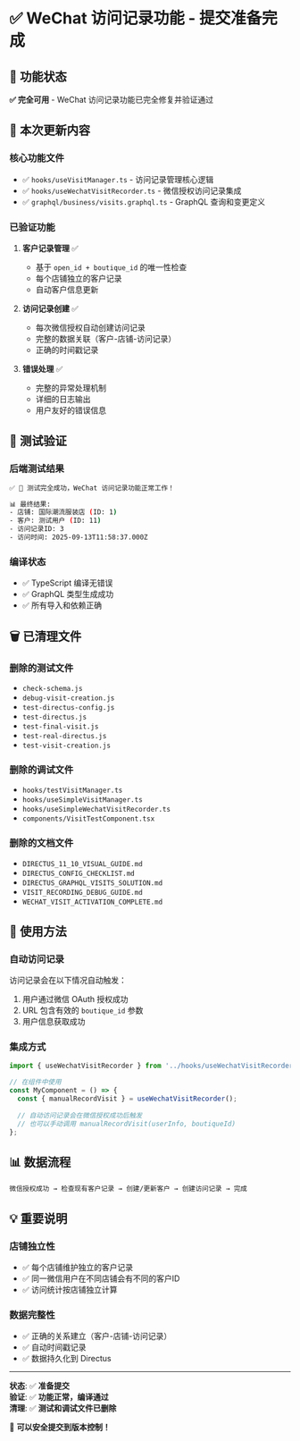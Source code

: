 # ✅ WeChat 访问记录功能 - 提交准备完成

## 🎉 功能状态
**✅ 完全可用** - WeChat 访问记录功能已完全修复并验证通过

## 📝 本次更新内容

### 核心功能文件
- ✅ `hooks/useVisitManager.ts` - 访问记录管理核心逻辑
- ✅ `hooks/useWechatVisitRecorder.ts` - 微信授权访问记录集成
- ✅ `graphql/business/visits.graphql.ts` - GraphQL 查询和变更定义

### 已验证功能
1. **客户记录管理** ✅
   - 基于 `open_id + boutique_id` 的唯一性检查
   - 每个店铺独立的客户记录
   - 自动客户信息更新

2. **访问记录创建** ✅
   - 每次微信授权自动创建访问记录
   - 完整的数据关联（客户-店铺-访问记录）
   - 正确的时间戳记录

3. **错误处理** ✅
   - 完整的异常处理机制
   - 详细的日志输出
   - 用户友好的错误信息

## 🧪 测试验证

### 后端测试结果
```bash
✅ 🎊 测试完全成功，WeChat 访问记录功能正常工作！

📊 最终结果:
- 店铺: 国际潮流服装店 (ID: 1)
- 客户: 测试用户 (ID: 11)  
- 访问记录ID: 3
- 访问时间: 2025-09-13T11:58:37.000Z
```

### 编译状态
- ✅ TypeScript 编译无错误
- ✅ GraphQL 类型生成成功
- ✅ 所有导入和依赖正确

## 🗑️ 已清理文件

### 删除的测试文件
- `check-schema.js`
- `debug-visit-creation.js`
- `test-directus-config.js`
- `test-directus.js`
- `test-final-visit.js`
- `test-real-directus.js`
- `test-visit-creation.js`

### 删除的调试文件
- `hooks/testVisitManager.ts`
- `hooks/useSimpleVisitManager.ts`
- `hooks/useSimpleWechatVisitRecorder.ts`
- `components/VisitTestComponent.tsx`

### 删除的文档文件
- `DIRECTUS_11_10_VISUAL_GUIDE.md`
- `DIRECTUS_CONFIG_CHECKLIST.md`
- `DIRECTUS_GRAPHQL_VISITS_SOLUTION.md`
- `VISIT_RECORDING_DEBUG_GUIDE.md`
- `WECHAT_VISIT_ACTIVATION_COMPLETE.md`

## 🚀 使用方法

### 自动访问记录
访问记录会在以下情况自动触发：
1. 用户通过微信 OAuth 授权成功
2. URL 包含有效的 `boutique_id` 参数
3. 用户信息获取成功

### 集成方式
```typescript
import { useWechatVisitRecorder } from '../hooks/useWechatVisitRecorder';

// 在组件中使用
const MyComponent = () => {
  const { manualRecordVisit } = useWechatVisitRecorder();
  
  // 自动访问记录会在微信授权成功后触发
  // 也可以手动调用 manualRecordVisit(userInfo, boutiqueId)
};
```

## 📊 数据流程
```
微信授权成功 → 检查现有客户记录 → 创建/更新客户 → 创建访问记录 → 完成
```

## 💡 重要说明

### 店铺独立性
- ✅ 每个店铺维护独立的客户记录
- ✅ 同一微信用户在不同店铺会有不同的客户ID
- ✅ 访问统计按店铺独立计算

### 数据完整性
- ✅ 正确的关系建立（客户-店铺-访问记录）
- ✅ 自动时间戳记录
- ✅ 数据持久化到 Directus

---

**状态**: ✅ **准备提交**  
**验证**: ✅ **功能正常，编译通过**  
**清理**: ✅ **测试和调试文件已删除**

🎊 **可以安全提交到版本控制！**